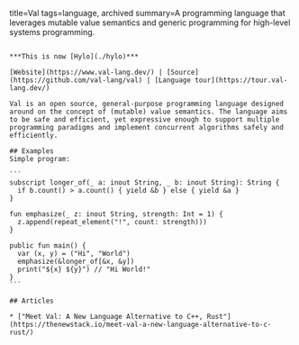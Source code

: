 title=Val
tags=language, archived
summary=A programming language that leverages mutable value semantics and generic programming for high-level systems programming.
~~~~~~

***This is now [Hylo](./hylo)***

[Website](https://www.val-lang.dev/) | [Source](https://github.com/val-lang/val) | [Language tour](https://tour.val-lang.dev/)

Val is an open source, general-purpose programming language designed around on the concept of (mutable) value semantics. The language aims to be safe and efficient, yet expressive enough to support multiple programming paradigms and implement concurrent algorithms safely and efficiently.

## Examples
Simple program:

```
subscript longer_of(_ a: inout String, _ b: inout String): String {
  if b.count() > a.count() { yield &b } else { yield &a }
}

fun emphasize(_ z: inout String, strength: Int = 1) {
  z.append(repeat_element("!", count: strength)))
}

public fun main() {
  var (x, y) = ("Hi", "World")
  emphasize(&longer_of[&x, &y])
  print("${x} ${y}") // "Hi World!"
}
```

## Articles

* ["Meet Val: A New Language Alternative to C++, Rust"](https://thenewstack.io/meet-val-a-new-language-alternative-to-c-rust/)

